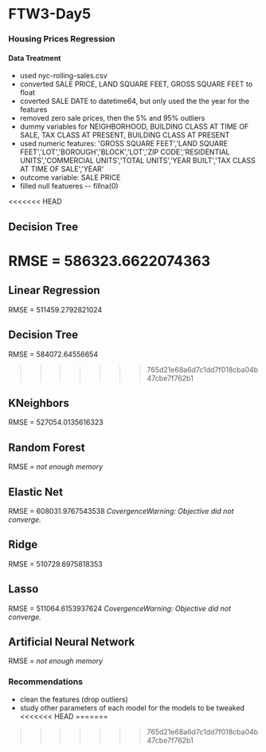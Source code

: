 # FTW3-Day5
### Housing Prices Regression

#### Data Treatment 
- used nyc-rolling-sales.csv
- converted SALE PRICE, LAND SQUARE FEET, GROSS SQUARE FEET to float
- coverted SALE DATE to datetime64, but only used the the year for the features
- removed zero sale prices, then the 5% and 95% outliers
- dummy variables for NEIGHBORHOOD, BUILDING CLASS AT TIME OF SALE, TAX CLASS AT PRESENT, BUILDING CLASS AT PRESENT
- used numeric features: 'GROSS SQUARE FEET','LAND SQUARE FEET','LOT','BOROUGH','BLOCK','LOT','ZIP CODE','RESIDENTIAL UNITS','COMMERCIAL UNITS','TOTAL UNITS','YEAR BUILT','TAX CLASS AT TIME OF SALE','YEAR'
- outcome variable: SALE PRICE
- filled null featueres -- fillna(0)

<<<<<<< HEAD
## Decision Tree
RMSE = 586323.6622074363
=======
## Linear Regression
RMSE = 511459.2792821024

## Decision Tree
RMSE = 584072.64556654
>>>>>>> 765d21e68a6d7c1dd7f018cba04b47cbe7f762b1

## KNeighbors
RMSE = 527054.0135616323

## Random Forest
RMSE = _not enough memory_

## Elastic Net
RMSE = 608031.9767543538
_CovergenceWarning: Objective did not converge._

## Ridge
RMSE = 510729.6975818353

## Lasso
RMSE = 511064.6153937624
_CovergenceWarning: Objective did not converge._

## Artificial Neural Network
RMSE = _not enough memory_

### Recommendations
- clean the features (drop outliers)
- study other parameters of each model for the models to be tweaked
<<<<<<< HEAD
=======

>>>>>>> 765d21e68a6d7c1dd7f018cba04b47cbe7f762b1
